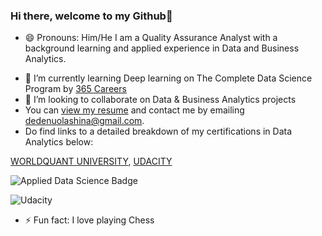### Hi there, welcome to my Github👋
- 😄 Pronouns: Him/He
I am a Quality Assurance Analyst with a background learning and applied experience in Data and Business Analytics.
<!--
**dedenuola/dedenuola** is a ✨ _special_ ✨ repository because its `README.md` (this file) appears on your GitHub profile.
--> 
- 🌱 I’m currently learning Deep learning on The Complete Data Science Program by [365 Careers](https://www.udemy.com/course/the-data-science-course-complete-data-science-bootcamp)
- 👯 I’m looking to collaborate on Data & Business Analytics projects
- You can [view my resume](https://docs.google.com/document/d/1fXC5LRuujr-k0rU0ogaAtNOXPqjqXUSs/edit) and contact me by emailing dedenuolashina@gmail.com.
- Do find links to a detailed breakdown of my certifications in Data Analytics below:

[WORLDQUANT UNIVERSITY](https://www.credly.com/badges/c303c35d-a5a5-46e1-ad00-bcc0e322def0?source=linked_in_profile),
[UDACITY](https://graduation.udacity.com/confirm/CZAEKSZP)

![Applied Data Science Badge](https://images.credly.com/size/680x680/images/3a298084-44e8-4036-b82b-b92d0eca2491/WQU_Credly_DataScience1_WithHonors.png)


![Udacity](https://s3-us-west-2.amazonaws.com/udacity-printer/production/certificates/0b349f45-a9ee-4c1f-92da-7b4990aaf794.svg)

- ⚡ Fun fact: I love playing Chess
